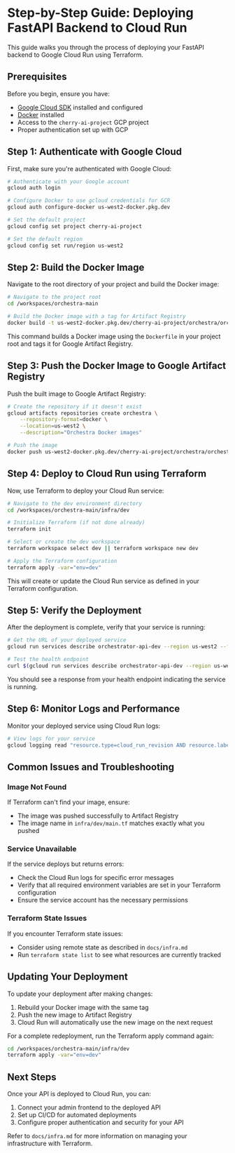 # Step-by-Step Guide: Deploying FastAPI Backend to Cloud Run

This guide walks you through the process of deploying your FastAPI backend to Google Cloud Run using Terraform.

## Prerequisites

Before you begin, ensure you have:

- [Google Cloud SDK](https://cloud.google.com/sdk/docs/install) installed and configured
- [Docker](https://docs.docker.com/get-docker/) installed
- Access to the `cherry-ai-project` GCP project
- Proper authentication set up with GCP

## Step 1: Authenticate with Google Cloud

First, make sure you're authenticated with Google Cloud:

```bash
# Authenticate with your Google account
gcloud auth login

# Configure Docker to use gcloud credentials for GCR
gcloud auth configure-docker us-west2-docker.pkg.dev

# Set the default project
gcloud config set project cherry-ai-project

# Set the default region
gcloud config set run/region us-west2
```

## Step 2: Build the Docker Image

Navigate to the root directory of your project and build the Docker image:

```bash
# Navigate to the project root
cd /workspaces/orchestra-main

# Build the Docker image with a tag for Artifact Registry
docker build -t us-west2-docker.pkg.dev/cherry-ai-project/orchestra/orchestrator:dev-latest .
```

This command builds a Docker image using the `Dockerfile` in your project root and tags it for Google Artifact Registry.

## Step 3: Push the Docker Image to Google Artifact Registry

Push the built image to Google Artifact Registry:

```bash
# Create the repository if it doesn't exist
gcloud artifacts repositories create orchestra \
    --repository-format=docker \
    --location=us-west2 \
    --description="Orchestra Docker images"

# Push the image
docker push us-west2-docker.pkg.dev/cherry-ai-project/orchestra/orchestrator:dev-latest
```

## Step 4: Deploy to Cloud Run using Terraform

Now, use Terraform to deploy your Cloud Run service:

```bash
# Navigate to the dev environment directory
cd /workspaces/orchestra-main/infra/dev

# Initialize Terraform (if not done already)
terraform init

# Select or create the dev workspace
terraform workspace select dev || terraform workspace new dev

# Apply the Terraform configuration
terraform apply -var="env=dev"
```

This will create or update the Cloud Run service as defined in your Terraform configuration.

## Step 5: Verify the Deployment

After the deployment is complete, verify that your service is running:

```bash
# Get the URL of your deployed service
gcloud run services describe orchestrator-api-dev --region us-west2 --format="value(status.url)"

# Test the health endpoint
curl $(gcloud run services describe orchestrator-api-dev --region us-west2 --format="value(status.url)")/health
```

You should see a response from your health endpoint indicating the service is running.

## Step 6: Monitor Logs and Performance

Monitor your deployed service using Cloud Run logs:

```bash
# View logs for your service
gcloud logging read "resource.type=cloud_run_revision AND resource.labels.service_name=orchestrator-api-dev" --limit=10
```

## Common Issues and Troubleshooting

### Image Not Found

If Terraform can't find your image, ensure:
- The image was pushed successfully to Artifact Registry
- The image name in `infra/dev/main.tf` matches exactly what you pushed

### Service Unavailable

If the service deploys but returns errors:
- Check the Cloud Run logs for specific error messages
- Verify that all required environment variables are set in your Terraform configuration
- Ensure the service account has the necessary permissions

### Terraform State Issues

If you encounter Terraform state issues:
- Consider using remote state as described in `docs/infra.md`
- Run `terraform state list` to see what resources are currently tracked

## Updating Your Deployment

To update your deployment after making changes:

1. Rebuild your Docker image with the same tag
2. Push the new image to Artifact Registry
3. Cloud Run will automatically use the new image on the next request

For a complete redeployment, run the Terraform apply command again:

```bash
cd /workspaces/orchestra-main/infra/dev
terraform apply -var="env=dev"
```

## Next Steps

Once your API is deployed to Cloud Run, you can:

1. Connect your admin frontend to the deployed API
2. Set up CI/CD for automated deployments
3. Configure proper authentication and security for your API

Refer to `docs/infra.md` for more information on managing your infrastructure with Terraform.
